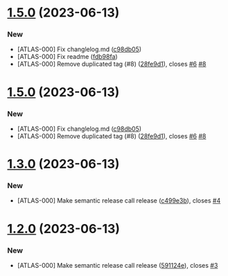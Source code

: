 # [1.5.0](https://github.com/tonayr/github-tools/compare/1.4.0...1.5.0) (2023-06-13)


### New

* [ATLAS-000] Fix changlelog.md ([c98db05](https://github.com/tonayr/github-tools/commit/c98db0557c4ad6fb9b73bc29a33dbf3efedc738c))
* [ATLAS-000] Fix readme ([fdb98fa](https://github.com/tonayr/github-tools/commit/fdb98fa90b6d06495091d97f551467dc0899fcb2))
* [ATLAS-000] Remove duplicated tag (#8) ([28fe9d1](https://github.com/tonayr/github-tools/commit/28fe9d1638fe78acc68e914dabde3b19b6e6fe2a)), closes [#6](https://github.com/tonayr/github-tools/issues/6) [#8](https://github.com/tonayr/github-tools/issues/8)

# [1.5.0](https://github.com/tonayr/github-tools/compare/1.4.0...1.5.0) (2023-06-13)


### New

* [ATLAS-000] Fix changlelog.md ([c98db05](https://github.com/tonayr/github-tools/commit/c98db0557c4ad6fb9b73bc29a33dbf3efedc738c))
* [ATLAS-000] Remove duplicated tag (#8) ([28fe9d1](https://github.com/tonayr/github-tools/commit/28fe9d1638fe78acc68e914dabde3b19b6e6fe2a)), closes [#6](https://github.com/tonayr/github-tools/issues/6) [#8](https://github.com/tonayr/github-tools/issues/8)

# [1.3.0](https://github.com/tonayr/github-tools/compare/1.2.0...1.3.0) (2023-06-13)


### New

* [ATLAS-000] Make semantic release call release ([c499e3b](https://github.com/tonayr/github-tools/commit/c499e3ba79e5e956066951d34acdaefdf3202bb0)), closes [#4](https://github.com/tonayr/github-tools/issues/4)

# [1.2.0](https://github.com/tonayr/github-tools/compare/1.1.0...1.2.0) (2023-06-13)


### New

* [ATLAS-000] Make semantic release call release ([591124e](https://github.com/tonayr/github-tools/commit/591124e5fbf6740f0b79942a8d838df014737a06)), closes [#3](https://github.com/tonayr/github-tools/issues/3)
